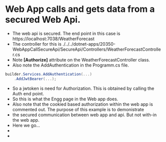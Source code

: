 # Web App calls and gets data from a secured Web Api.

- The web api is secured. The end point in this case is https://localhost:7038/WeatherForecast
- The controller for this is ./../../dotnet-apps/20350-WebAppCallSecureApi/SecureApi/Controllers/WeatherForecastController.cs
- Note **[Authorize]** attribute on the WeatherForecastController class.
- Also note the AddAuthentication in the Programm.cs file.

```cs
builder.Services.AddAuthentication(...)
    .AddJwtBearer(...);
```

- So a jwtoken is need for Authorization. This is obtained by calling the Auth end point.
- So this is what the Engg page in the Web app does.
- Also note that the cookied based authorization within the web app is commented out. The purpose of this example is to demonistrate 
- the secured communication between web app and api. But not with-in the web app.
- Here we go...
- 
- 